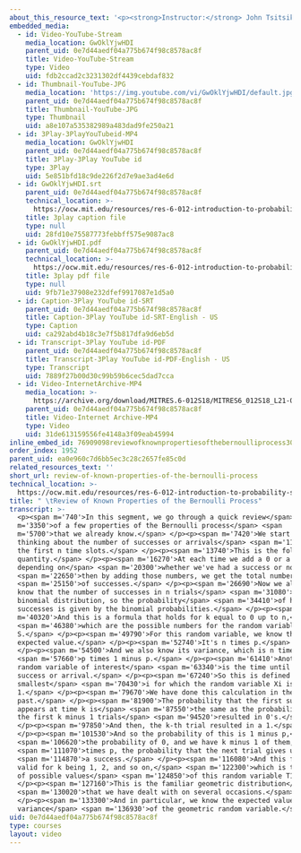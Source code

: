 ```yaml
---
about_this_resource_text: '<p><strong>Instructor:</strong> John Tsitsiklis</p>'
embedded_media:
  - id: Video-YouTube-Stream
    media_location: GwOklYjwHDI
    parent_uid: 0e7d44aedf04a775b674f98c8578ac8f
    title: Video-YouTube-Stream
    type: Video
    uid: fdb2ccad2c3231302df4439cebdaf832
  - id: Thumbnail-YouTube-JPG
    media_location: 'https://img.youtube.com/vi/GwOklYjwHDI/default.jpg'
    parent_uid: 0e7d44aedf04a775b674f98c8578ac8f
    title: Thumbnail-YouTube-JPG
    type: Thumbnail
    uid: a8e107a535382989a483dad9fe250a21
  - id: 3Play-3PlayYouTubeid-MP4
    media_location: GwOklYjwHDI
    parent_uid: 0e7d44aedf04a775b674f98c8578ac8f
    title: 3Play-3Play YouTube id
    type: 3Play
    uid: 5e851bfd18c9de226f2d7e9ae3ad4e6d
  - id: GwOklYjwHDI.srt
    parent_uid: 0e7d44aedf04a775b674f98c8578ac8f
    technical_location: >-
      https://ocw.mit.edu/resources/res-6-012-introduction-to-probability-spring-2018/part-iii-random-processes/review-of-known-properties-of-the-bernoulli-process/GwOklYjwHDI.srt
    title: 3play caption file
    type: null
    uid: 28fd10e75587773febbff575e9087ac8
  - id: GwOklYjwHDI.pdf
    parent_uid: 0e7d44aedf04a775b674f98c8578ac8f
    technical_location: >-
      https://ocw.mit.edu/resources/res-6-012-introduction-to-probability-spring-2018/part-iii-random-processes/review-of-known-properties-of-the-bernoulli-process/GwOklYjwHDI.pdf
    title: 3play pdf file
    type: null
    uid: 9fb71e37908e232dfef9917087e1d5a0
  - id: Caption-3Play YouTube id-SRT
    parent_uid: 0e7d44aedf04a775b674f98c8578ac8f
    title: Caption-3Play YouTube id-SRT-English - US
    type: Caption
    uid: ca292abd4b18c3e7f5b817dfa9d6eb5d
  - id: Transcript-3Play YouTube id-PDF
    parent_uid: 0e7d44aedf04a775b674f98c8578ac8f
    title: Transcript-3Play YouTube id-PDF-English - US
    type: Transcript
    uid: 7889f27b00d30c99b59b6cec5dad7cca
  - id: Video-InternetArchive-MP4
    media_location: >-
      https://archive.org/download/MITRES.6-012S18/MITRES6_012S18_L21-04_300k.mp4
    parent_uid: 0e7d44aedf04a775b674f98c8578ac8f
    title: Video-Internet Archive-MP4
    type: Video
    uid: 31de613159556fe4148a3f09eab45994
inline_embed_id: 76909098reviewofknownpropertiesofthebernoulliprocess3020902
order_index: 1952
parent_uid: ea0e960c7d6bb5ec3c28c2657fe85c0d
related_resources_text: ''
short_url: review-of-known-properties-of-the-bernoulli-process
technical_location: >-
  https://ocw.mit.edu/resources/res-6-012-introduction-to-probability-spring-2018/part-iii-random-processes/review-of-known-properties-of-the-bernoulli-process
title: " \tReview of Known Properties of the Bernoulli Process"
transcript: >-
  <p><span m='740'>In this segment, we go through a quick review</span> <span
  m='3350'>of a few properties of the Bernoulli process</span> <span
  m='5700'>that we already know.</span> </p><p><span m='7420'>We start by
  thinking about the number of successes or arrivals</span> <span m='11410'>in
  the first n time slots.</span> </p><p><span m='13740'>This is the following
  quantity.</span> </p><p><span m='16270'>At each time we add a 0 or a 1,
  depending on</span> <span m='20300'>whether we've had a success or not,</span>
  <span m='22650'>then by adding those numbers, we get the total number</span>
  <span m='25150'>of successes.</span> </p><p><span m='26690'>Now we already
  know that the number of successes in n trials</span> <span m='31080'>obeys a
  binomial distribution, so the probability</span> <span m='34410'>of having k
  successes is given by the binomial probabilities.</span> </p><p><span
  m='40320'>And this is a formula that holds for k equal to 0 up to n,</span>
  <span m='46380'>which are the possible numbers for the random variable
  S.</span> </p><p><span m='49790'>For this random variable, we know the
  expected value.</span> </p><p><span m='52740'>It's n times p.</span>
  </p><p><span m='54500'>And we also know its variance, which is n times</span>
  <span m='57660'>p times 1 minus p.</span> </p><p><span m='61410'>Another
  random variable of interest</span> <span m='63340'>is the time until the first
  success or arrival.</span> </p><p><span m='67240'>So this is defined to be the
  smallest</span> <span m='70430'>i for which the random variable Xi is equal to
  1.</span> </p><p><span m='79670'>We have done this calculation in the
  past.</span> </p><p><span m='81900'>The probability that the first success
  appears at time k is</span> <span m='87550'>the same as the probability that
  the first k minus 1 trials</span> <span m='94520'>resulted in 0's.</span>
  </p><p><span m='97850'>And then, the k-th trial resulted in a 1.</span>
  </p><p><span m='101530'>And so the probability of this is 1 minus p,</span>
  <span m='106620'>the probability of 0, and we have k minus 1 of them,</span>
  <span m='111070'>times p, the probability that the next trial gives us</span>
  <span m='114870'>a success.</span> </p><p><span m='116080'>And this formula is
  valid for k being 1, 2, and so on,</span> <span m='122300'>which is the range
  of possible values</span> <span m='124850'>of this random variable T1.</span>
  </p><p><span m='127160'>This is the familiar geometric distribution</span>
  <span m='130020'>that we have dealt with on several occasions.</span>
  </p><p><span m='133300'>And in particular, we know the expected value and the
  variance</span> <span m='136930'>of the geometric random variable.</span> </p>
uid: 0e7d44aedf04a775b674f98c8578ac8f
type: courses
layout: video
---
```

